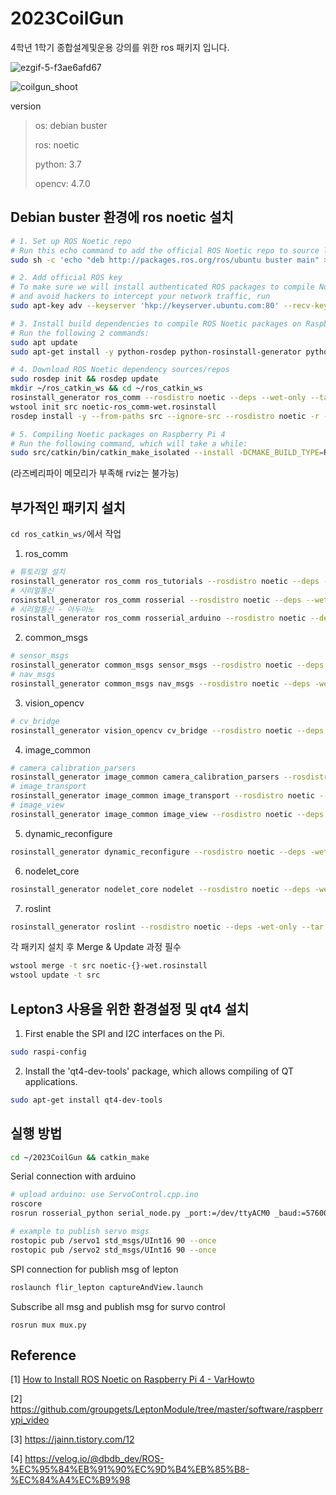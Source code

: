 # 2023CoilGun
4학년 1학기 종합설계및운용 강의를 위한 ros 패키지 입니다.

![ezgif-5-f3ae6afd67](https://github.com/YunaOI08/2023CoilGun/assets/87895999/beca67d4-f2e9-4820-b110-9f0e60e2035d)

![coilgun_shoot](https://github.com/YunaOI08/2023CoilGun/assets/87895999/8b55196c-8e72-42fe-877b-730edad3c1d6)


version
> os: debian buster
> 
> ros: noetic
> 
> python: 3.7
> 
> opencv: 4.7.0
>

## Debian buster 환경에 ros noetic 설치

```bash
# 1. Set up ROS Noetic repo
# Run this echo command to add the official ROS Noetic repo to source list:
sudo sh -c 'echo "deb http://packages.ros.org/ros/ubuntu buster main" > /etc/apt/sources.list.d/ros-noetic.list'

# 2. Add official ROS key
# To make sure we will install authenticated ROS packages to compile Noetic on your Raspberry Pi 4
# and avoid hackers to intercept your network traffic, run
sudo apt-key adv --keyserver 'hkp://keyserver.ubuntu.com:80' --recv-key C1CF6E31E6BADE8868B172B4F42ED6FBAB17C654

# 3. Install build dependencies to compile ROS Noetic packages on Raspberry Pi 4
# Run the following 2 commands:
sudo apt update
sudo apt-get install -y python-rosdep python-rosinstall-generator python-wstool python-rosinstall build-essential cmake

# 4. Download ROS Noetic dependency sources/repos
sudo rosdep init && rosdep update
mkdir ~/ros_catkin_ws && cd ~/ros_catkin_ws
rosinstall_generator ros_comm --rosdistro noetic --deps --wet-only --tar > noetic-ros_comm-wet.rosinstall
wstool init src noetic-ros_comm-wet.rosinstall
rosdep install -y --from-paths src --ignore-src --rosdistro noetic -r --os=debian:buster

# 5. Compiling Noetic packages on Raspberry Pi 4
# Run the following command, which will take a while:
sudo src/catkin/bin/catkin_make_isolated --install -DCMAKE_BUILD_TYPE=Release --install-space /opt/ros/noetic -j1 -DPYTHON_EXECUTABLE=/usr/bin/python3
```

(라즈베리파이 메모리가 부족해 rviz는 불가능)

## 부가적인 패키지 설치

`cd ros_catkin_ws/`에서 작업

1. ros_comm
```bash
# 튜토리얼 설치
rosinstall_generator ros_comm ros_tutorials --rosdistro noetic --deps --wet-only --exclude roslisp --tar >> noetic-ros_comm-wet.rosinstall
# 시리얼통신
rosinstall_generator ros_comm rosserial --rosdistro noetic --deps --wet-only --exclude roslisp --tar >> noetic-ros_comm-wet.rosinstall
# 시리얼통신 - 아두이노
rosinstall_generator ros_comm rosserial_arduino --rosdistro noetic --deps --wet-only --exclude roslisp --tar >> noetic-ros_comm-wet.rosinstall
```

2. common_msgs
```bash
# sensor_msgs
rosinstall_generator common_msgs sensor_msgs --rosdistro noetic --deps -wet-only --tar > noetic-common_msgs-wet.rosinstall
# nav_msgs
rosinstall_generator common_msgs nav_msgs --rosdistro noetic --deps -wet-only --tar > noetic-common_msgs-wet.rosinstall
```

3. vision_opencv
```bash
# cv_bridge
rosinstall_generator vision_opencv cv_bridge --rosdistro noetic --deps -wet-only --tar > noetic-vision_opencv-wet.rosinstall
```

4. image_common
```bash
# camera_calibration_parsers
rosinstall_generator image_common camera_calibration_parsers --rosdistro noetic --deps -wet-only --tar > noetic-image_common-wet.rosinstall
# image_transport
rosinstall_generator image_common image_transport --rosdistro noetic --deps -wet-only --tar > noetic-image_common-wet.rosinstall
# image_view
rosinstall_generator image_common image_view --rosdistro noetic --deps -wet-only --tar > noetic-image_common-wet.rosinstall
```

5. dynamic_reconfigure
```bash
rosinstall_generator dynamic_reconfigure --rosdistro noetic --deps -wet-only --tar > noetic-dynamic_reconfigure-wet.rosinstall
```

6. nodelet_core
```bash
rosinstall_generator nodelet_core nodelet --rosdistro noetic --deps -wet-only --tar > noetic-nodelet_core-wet.rosinstall
```
7. roslint
```bash
rosinstall_generator roslint --rosdistro noetic --deps -wet-only --tar > noetic-roslint-wet.rosinstall
```

각 패키지 설치 후 Merge & Update 과정 필수
```bash
wstool merge -t src noetic-{}-wet.rosinstall
wstool update -t src
```

## Lepton3 사용을 위한 환경설정 및 qt4 설치
1. First enable the SPI and I2C interfaces on the Pi.
```bash
sudo raspi-config
```

2. Install the 'qt4-dev-tools' package, which allows compiling of QT applications.
```bash
sudo apt-get install qt4-dev-tools
```

## 실행 방법
```bash
cd ~/2023CoilGun && catkin_make
```
Serial connection with arduino
```bash
# upload arduino: use ServoControl.cpp.ino
roscore
rosrun rosserial_python serial_node.py _port:=/dev/ttyACM0 _baud:=57600

# example to publish servo msgs
rostopic pub /servo1 std_msgs/UInt16 90 --once
rostopic pub /servo2 std_msgs/UInt16 90 --once
```
SPI connection for publish msg of lepton
```bash
roslaunch flir_lepton captureAndView.launch
```
Subscribe all msg and publish msg for survo control
```
rosrun mux mux.py
```

## Reference
[1] [How to Install ROS Noetic on Raspberry Pi 4 - VarHowto](https://varhowto.com/install-ros-noetic-raspberry-pi-4/)

[2] https://github.com/groupgets/LeptonModule/tree/master/software/raspberrypi_video

[3] https://jainn.tistory.com/12

[4] https://velog.io/@dbdb_dev/ROS-%EC%95%84%EB%91%90%EC%9D%B4%EB%85%B8-%EC%84%A4%EC%B9%98

